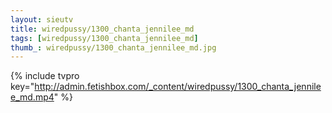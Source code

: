 ```yaml
--- 
layout: sieutv
title: wiredpussy/1300_chanta_jennilee_md
tags: [wiredpussy/1300_chanta_jennilee_md]
thumb_: wiredpussy/1300_chanta_jennilee_md.jpg
---
```

{% include tvpro key="http://admin.fetishbox.com/_content/wiredpussy/1300_chanta_jennilee_md.mp4" %} 
